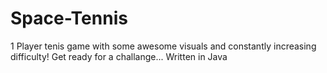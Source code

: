 # Space-Tennis

1 Player tenis game with some awesome visuals and constantly increasing difficulty! Get ready for a challange... Written in Java 
